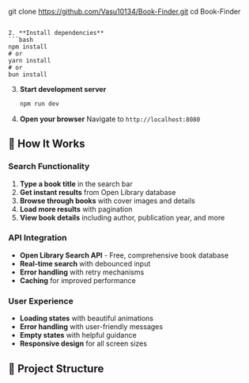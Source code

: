 git clone https://github.com/Vasu10134/Book-Finder.git
   cd Book-Finder
   ```

2. **Install dependencies**
   ```bash
   npm install
   # or
   yarn install
   # or
   bun install
   ```

3. **Start development server**
   ```bash
   npm run dev
   ```

4. **Open your browser**
   Navigate to `http://localhost:8080`

## 📖 How It Works

### **Search Functionality**
1. **Type a book title** in the search bar
2. **Get instant results** from Open Library database
3. **Browse through books** with cover images and details
4. **Load more results** with pagination
5. **View book details** including author, publication year, and more

### **API Integration**
- **Open Library Search API** - Free, comprehensive book database
- **Real-time search** with debounced input
- **Error handling** with retry mechanisms
- **Caching** for improved performance

### **User Experience**
- **Loading states** with beautiful animations
- **Error handling** with user-friendly messages
- **Empty states** with helpful guidance
- **Responsive design** for all screen sizes

## 📁 Project Structure